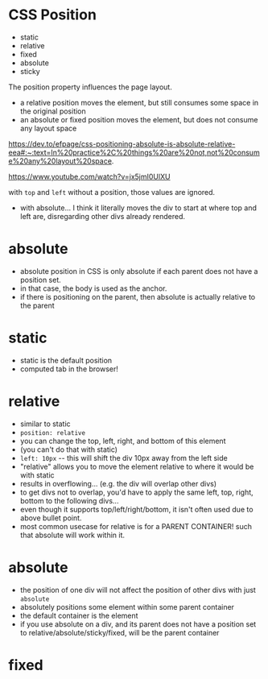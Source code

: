 # CSS Position

- static
- relative
- fixed
- absolute
- sticky

The position property influences the page layout.

- a relative position moves the element, but still consumes some space in the original position
- an absolute or fixed position moves the element, but does not consume any layout space

https://dev.to/efpage/css-positioning-absolute-is-absolute-relative-eea#:~:text=In%20practice%2C%20things%20are%20not,not%20consume%20any%20layout%20space.

https://www.youtube.com/watch?v=jx5jmI0UlXU

with `top` and `left` without a position, those values are ignored.

- with absolute... I think it literally moves the div to start at where top and left are, disregarding other divs already rendered.

# absolute

- absolute position in CSS is only absolute if each parent does not have a position set.
- in that case, the body is used as the anchor.
- if there is positioning on the parent, then absolute is actually relative to the parent

# static

- static is the default position
- computed tab in the browser!

# relative

- similar to static
- `position: relative`
- you can change the top, left, right, and bottom of this element
- (you can't do that with static)
- `left: 10px` -- this will shift the div 10px away from the left side
- "relative" allows you to move the element relative to where it would be with static
- results in overflowing... (e.g. the div will overlap other divs)
- to get divs not to overlap, you'd have to apply the same left, top, right, bottom to the following divs...
- even though it supports top/left/right/bottom, it isn't often used due to above bullet point.
- most common usecase for relative is for a PARENT CONTAINER! such that absolute will work within it.

# absolute

- the position of one div will not affect the position of other divs with just `absolute`
- absolutely positions some element within some parent container
- the default container is the <body> element
- if you use absolute on a div, and its parent does not have a position set to relative/absolute/sticky/fixed, <body> will be the parent container

# fixed

